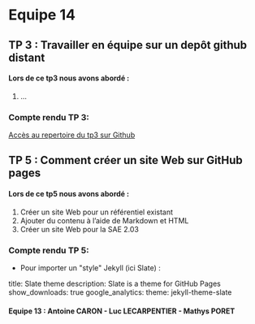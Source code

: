 # Equipe 14

## TP 3 : Travailler en équipe sur un depôt github distant

#### Lors de ce tp3 nous avons abordé : 

1.  ...

### Compte rendu TP 3:

[Accès au repertoire du tp3 sur Github](https://github.com/Antoine-CARON/tp3)

## TP 5 : Comment créer un site Web sur GitHub pages

#### Lors de ce tp5 nous avons abordé : 

1.  Créer un site Web pour un référentiel existant
2.  Ajouter du contenu à l’aide de Markdown et HTML
3.  Créer un site Web pour la SAE 2.03

### Compte rendu TP 5:

* Pour importer un "style" Jekyll (ici Slate) :

title: Slate theme
description: Slate is a theme for GitHub Pages
show_downloads: true
google_analytics:
theme: jekyll-theme-slate

#### Equipe 13 :  Antoine CARON  -  Luc LECARPENTIER  -  Mathys PORET
